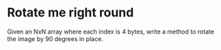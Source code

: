 # Rotate me right round

Given an NxN array where each index is 4 bytes, write a method to rotate the image by 90 degrees in place.
